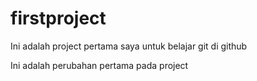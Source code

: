 # firstproject
Ini adalah project pertama saya untuk belajar git di github

Ini adalah perubahan pertama pada project
